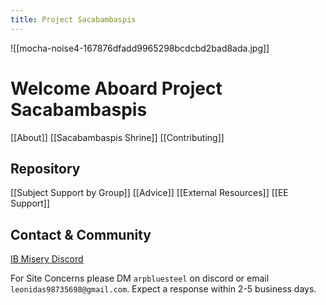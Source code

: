 ```yaml
---
title: Project Sacabambaspis
---
```


![[mocha-noise4-167876dfadd9965298bcdcbd2bad8ada.jpg]]
# Welcome Aboard Project Sacabambaspis 

[[About]]
[[Sacabambaspis Shrine]]
[[Contributing]]
## Repository

[[Subject Support by Group]] 
[[Advice]] 
[[External Resources]] 
[[EE Support]] 
## Contact & Community

[IB Misery Discord](https://discord.com/)

For Site Concerns please DM `arpbluesteel` on discord or email `leonidas98735698@gmail.com`. Expect a response within 2-5 business days.